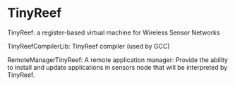 TinyReef
========

TinyReef: a register-based virtual machine for Wireless Sensor Networks

TinyReefCompilerLib: TinyReef compiler (used by GCC)

RemoteManagerTinyReef: A remote application manager: Provide the ability to install and update applications in
sensors node that will be interpreted by TinyReef.